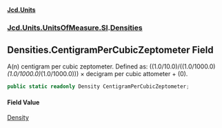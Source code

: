 #### [Jcd.Units](index.md 'index')
### [Jcd.Units.UnitsOfMeasure.SI](Jcd.Units.UnitsOfMeasure.SI.md 'Jcd.Units.UnitsOfMeasure.SI').[Densities](Densities.md 'Jcd.Units.UnitsOfMeasure.SI.Densities')

## Densities.CentigramPerCubicZeptometer Field

A(n) centigram per cubic zeptometer. Defined as: ((1.0/10.0)/((1.0/1000.0)*(1.0/1000.0)*(1.0/1000.0))) × decigram per cubic attometer + (0).

```csharp
public static readonly Density CentigramPerCubicZeptometer;
```

#### Field Value
[Density](Density.md 'Jcd.Units.UnitTypes.Density')